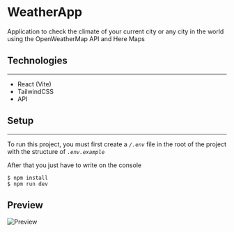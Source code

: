 # WeatherApp

Application to check the climate of your current city or any city in the world using the OpenWeatherMap API and Here Maps

## Technologies

---

- React (Vite)
- TailwindCSS
- API

## Setup

---

To run this project, you must first create a _`/.env`_ file in the root of the project with the structure of _`.env.example`_

After that you just have to write on the console

    $ npm install
    $ npm run dev

## Preview

![Preview](https://i.postimg.cc/cC7Yv1zw/1-1.png)
